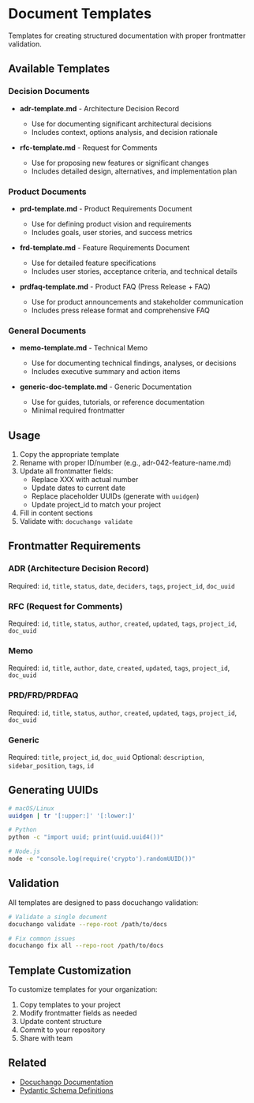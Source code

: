 # Document Templates

Templates for creating structured documentation with proper frontmatter validation.

## Available Templates

### Decision Documents

- **adr-template.md** - Architecture Decision Record
  - Use for documenting significant architectural decisions
  - Includes context, options analysis, and decision rationale

- **rfc-template.md** - Request for Comments
  - Use for proposing new features or significant changes
  - Includes detailed design, alternatives, and implementation plan

### Product Documents

- **prd-template.md** - Product Requirements Document
  - Use for defining product vision and requirements
  - Includes goals, user stories, and success metrics

- **frd-template.md** - Feature Requirements Document
  - Use for detailed feature specifications
  - Includes user stories, acceptance criteria, and technical details

- **prdfaq-template.md** - Product FAQ (Press Release + FAQ)
  - Use for product announcements and stakeholder communication
  - Includes press release format and comprehensive FAQ

### General Documents

- **memo-template.md** - Technical Memo
  - Use for documenting technical findings, analyses, or decisions
  - Includes executive summary and action items

- **generic-doc-template.md** - Generic Documentation
  - Use for guides, tutorials, or reference documentation
  - Minimal required frontmatter

## Usage

1. Copy the appropriate template
2. Rename with proper ID/number (e.g., adr-042-feature-name.md)
3. Update all frontmatter fields:
   - Replace XXX with actual number
   - Update dates to current date
   - Replace placeholder UUIDs (generate with `uuidgen`)
   - Update project_id to match your project
4. Fill in content sections
5. Validate with: `docuchango validate`

## Frontmatter Requirements

### ADR (Architecture Decision Record)
Required: `id`, `title`, `status`, `date`, `deciders`, `tags`, `project_id`, `doc_uuid`

### RFC (Request for Comments)
Required: `id`, `title`, `status`, `author`, `created`, `updated`, `tags`, `project_id`, `doc_uuid`

### Memo
Required: `id`, `title`, `author`, `date`, `created`, `updated`, `tags`, `project_id`, `doc_uuid`

### PRD/FRD/PRDFAQ
Required: `id`, `title`, `status`, `author`, `created`, `updated`, `tags`, `project_id`, `doc_uuid`

### Generic
Required: `title`, `project_id`, `doc_uuid`
Optional: `description`, `sidebar_position`, `tags`, `id`

## Generating UUIDs

```bash
# macOS/Linux
uuidgen | tr '[:upper:]' '[:lower:]'

# Python
python -c "import uuid; print(uuid.uuid4())"

# Node.js
node -e "console.log(require('crypto').randomUUID())"
```

## Validation

All templates are designed to pass docuchango validation:

```bash
# Validate a single document
docuchango validate --repo-root /path/to/docs

# Fix common issues
docuchango fix all --repo-root /path/to/docs
```

## Template Customization

To customize templates for your organization:

1. Copy templates to your project
2. Modify frontmatter fields as needed
3. Update content structure
4. Commit to your repository
5. Share with team

## Related

- [Docuchango Documentation](https://github.com/jrepp/docuchango)
- [Pydantic Schema Definitions](../docuchango/schemas.py)
